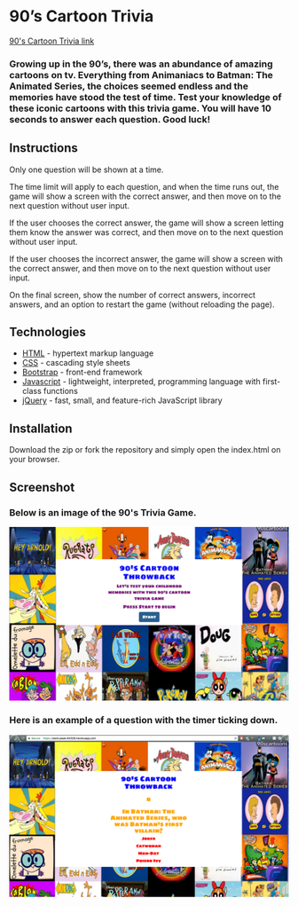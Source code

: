 # 90’s Cartoon Trivia

[90's Cartoon Trivia link](https://stark-peak-64328.herokuapp.com/
)

### Growing up in the 90’s, there was an abundance of amazing cartoons on tv. Everything from Animaniacs to Batman: The Animated Series, the choices seemed endless and the memories have stood the test of time. Test your knowledge of these iconic cartoons with this trivia game. You will have 10 seconds to answer each question. Good luck! 

## Instructions
Only one question will be shown at a time.

The time limit will apply to each question, and when the time runs out, the game will show a screen with the correct answer, and then move on to the next question without user input.

If the user chooses the correct answer, the game will show a screen letting them know the answer was correct, and then move on to the next question without user input.

If the user chooses the incorrect answer, the game will show a screen with the correct answer, and then move on to the next question without user input.

On the final screen, show the number of correct answers, incorrect answers, and an option to restart the game (without reloading the page).

## Technologies
* [HTML](https://developer.mozilla.org/en-US/docs/Web/HTML) - hypertext markup language
* [CSS](https://developer.mozilla.org/en-US/docs/Web/CSS) - cascading style sheets
* [Bootstrap](http://getbootstrap.com/) - front-end framework
* [Javascript](https://developer.mozilla.org/en-US/docs/Web/JavaScript) - lightweight, interpreted, programming language with first-class functions
* [jQuery](https://jquery.com/) - fast, small, and feature-rich JavaScript library


## Installation
Download the zip or fork the repository and simply open the index.html on your browser.

## Screenshot

### Below is an image of the 90's Trivia Game.
![Trivia Game](assets/images/cartoontrivia.png)

### Here is an example of a question with the timer ticking down.
![First question](assets/images/first-question.png)